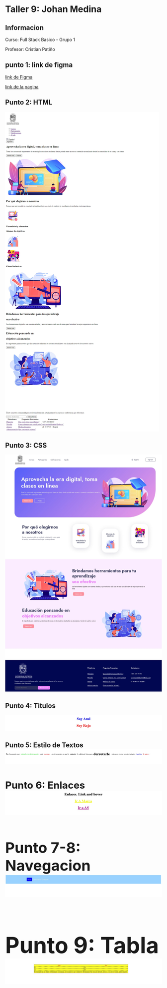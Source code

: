 <H1>Taller 9: Johan Medina</h1>

<h2>Informacion</h2>
<p>Curso: Full Stack Basico - Grupo 1</p>
<p<>Profesor: Cristian Patiño</p>

<h2>punto 1: link de figma </h2>
<a href="https://www.figma.com/file/vvgisVZ7pktyrsPtO8Mqkf/Johan-medina-%2F-figma-exercise?type=design&node-id=0%3A1&t=b36g12iHzihTlbPb-1"> link de Figma</a>

<a href="https://johan050504.github.io/TALLER-9-FULL-STACK/"> link de la pagina</a>

<h2>Punto 2: HTML</h2>
<img src="./Public/images/HTML.png"
alt="HTML">

<h2>Punto 3: CSS</h2>
<img src="./Public/images/CSS.jpeg"
alt="css">

<h2>Punto 4: Titulos</h2>
<img src="./Public/images/punto4.jpeg"
alt="punto4">

<h2>Punto 5: Estilo de Textos<h/2>
<img src="./Public/images/punto5.jpeg"
alt="punto5">

<h2>Punto 6: Enlaces<h/2>
<img src="./Public/images/punto6.jpeg"
alt="punto6">

<h2>Punto 7-8: Navegacion<h/2>
<img src="./Public/images/punto7-8.jpeg"
alt="punto7-8">

<h2>Punto 9: Tabla<h/2>
<img src="./Public/images/punto9.jpeg"
alt="punto9">

